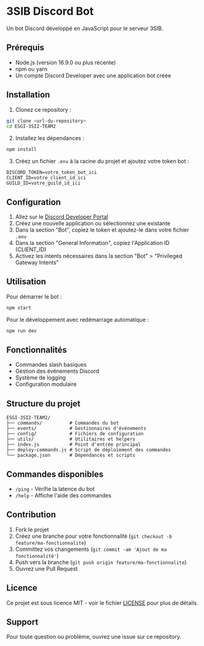 # 3SIB Discord Bot

Un bot Discord développé en JavaScript pour le serveur 3SIB.

## Prérequis

- Node.js (version 16.9.0 ou plus récente)
- npm ou yarn
- Un compte Discord Developer avec une application bot créée

## Installation

1. Clonez ce repository :
```bash
git clone <url-du-repository>
cd ESGI-3SI2-TEAM2
```

2. Installez les dépendances :
```bash
npm install
```

3. Créez un fichier `.env` à la racine du projet et ajoutez votre token bot :
```env
DISCORD_TOKEN=votre_token_bot_ici
CLIENT_ID=votre_client_id_ici
GUILD_ID=votre_guild_id_ici
```

## Configuration

1. Allez sur le [Discord Developer Portal](https://discord.com/developers/applications)
2. Créez une nouvelle application ou sélectionnez une existante
3. Dans la section "Bot", copiez le token et ajoutez-le dans votre fichier `.env`
4. Dans la section "General Information", copiez l'Application ID (CLIENT_ID)
5. Activez les intents nécessaires dans la section "Bot" > "Privileged Gateway Intents"

## Utilisation

Pour démarrer le bot :
```bash
npm start
```

Pour le développement avec redémarrage automatique :
```bash
npm run dev
```

## Fonctionnalités

- Commandes slash basiques
- Gestion des événements Discord
- Système de logging
- Configuration modulaire

## Structure du projet

```
ESGI-3SI2-TEAM2/
├── commands/          # Commandes du bot
├── events/            # Gestionnaires d'événements
├── config/            # Fichiers de configuration
├── utils/             # Utilitaires et helpers
├── index.js           # Point d'entrée principal
├── deploy-commands.js # Script de déploiement des commandes
└── package.json       # Dépendances et scripts
```

## Commandes disponibles

- `/ping` - Vérifie la latence du bot
- `/help` - Affiche l'aide des commandes

## Contribution

1. Fork le projet
2. Créez une branche pour votre fonctionnalité (`git checkout -b feature/ma-fonctionnalite`)
3. Committez vos changements (`git commit -am 'Ajout de ma fonctionnalité'`)
4. Push vers la branche (`git push origin feature/ma-fonctionnalite`)
5. Ouvrez une Pull Request

## Licence

Ce projet est sous licence MIT - voir le fichier [LICENSE](LICENSE) pour plus de détails.

## Support

Pour toute question ou problème, ouvrez une issue sur ce repository.
